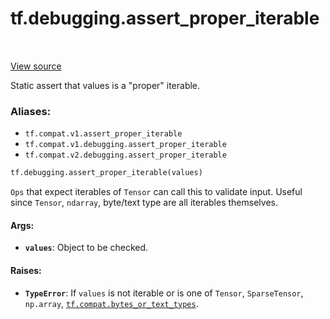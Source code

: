 <div itemscope itemtype="http://developers.google.com/ReferenceObject">
<meta itemprop="name" content="tf.debugging.assert_proper_iterable" />
<meta itemprop="path" content="Stable" />
</div>

# tf.debugging.assert_proper_iterable

<!-- Insert buttons -->

<table class="tfo-notebook-buttons tfo-api" align="left">
</table>

<a target="_blank" href="/code/stable/tensorflow/python/ops/check_ops.py">View source</a>



<!-- Start diff -->
Static assert that values is a "proper" iterable.

### Aliases:

* `tf.compat.v1.assert_proper_iterable`
* `tf.compat.v1.debugging.assert_proper_iterable`
* `tf.compat.v2.debugging.assert_proper_iterable`


``` python
tf.debugging.assert_proper_iterable(values)
```



<!-- Placeholder for "Used in" -->

`Ops` that expect iterables of `Tensor` can call this to validate input.
Useful since `Tensor`, `ndarray`, byte/text type are all iterables themselves.

#### Args:


* <b>`values`</b>:  Object to be checked.


#### Raises:


* <b>`TypeError`</b>:  If `values` is not iterable or is one of
  `Tensor`, `SparseTensor`, `np.array`, <a href="../../tf/compat.md#bytes_or_text_types"><code>tf.compat.bytes_or_text_types</code></a>.
